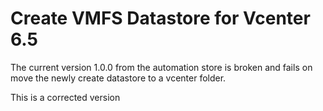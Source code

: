 # Create VMFS Datastore for Vcenter 6.5
The current version 1.0.0 from the automation store is broken and fails on move the newly create datastore to a vcenter folder.

This is a corrected version
